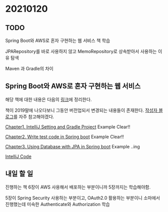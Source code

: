 # 20210120

## TODO

Spring Boot와 AWS로 혼자 구현하는 웹 서비스 책 학습

JPARepository를 바로 사용하지 않고 MemoRepository로 상속받아서 사용하는 이유 탐색

Maven 과 Gradle의 차이

## Spring Boot와 AWS로 혼자 구현하는 웹 서비스

해당 책에 대한 내용은 다음의 [링크]()에 정리한다.

책이 2019말에 나오다보니 그동안 버전업되서 변경되는 내용들이 존재한다. [작성자 블로그](https://jojoldu.tistory.com/539)를 자주 참고해야겠다.

[Chapter1. IntelliJ Setting and Gradle Project](../Spring/freelec/Chapter1.md) Example Clear!!

[Chapter2. Write test code in Spring boot](../Spring/freelec/Chapter2.md) Example Clear!!

[Chapter3. Using Database with JPA in Spring boot](../Spring/freelec/Chapter3.md) Example ..ing

[IntelliJ Code](https://github.com/TunaHG/springboot-webservice)

## 내일 할 일

진행하는 책 6장이 AWS 사용해서 배포하는 부분이니까 5장까지는 학습해야함.

5장이 Spring Security 사용하는 부분이고, OAuth2.0 활용하는 부분이니 소마에서 진행했는데 미숙한 Authenticate와 Authorization 학습